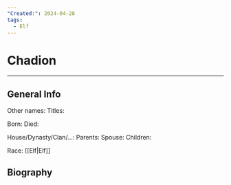 ```yaml
---
"Created:": 2024-04-28
tags:
  - Elf
---
```


# Chadion
---

## General Info

Other names:
Titles:

Born:
Died:

House/Dynasty/Clan/...:
Parents:
Spouse:
Children:

Race: [[Elf|Elf]]



## Biography

